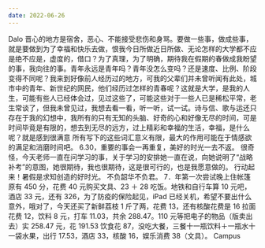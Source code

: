 ```yaml
---
date: 2022-06-26
---
```


Dalo 晋心的地方是宿舍，恶心、不能接受悲伤和身骂。要做一些事，做成些事，就是要做到为了幸福和快乐去做，恨我今日所做近日所做、无论怎样的大学都不应是绝不应是，虚度的，借口？为了真理，为了明确，期待我在假期的春做成我盼望的事，我向往的事。青年永远是青年吗？青年没怎么变吗？还是速度、比例、阶段变得不同呢？我来到好像前人经历过的地方，可我的父辈们并未曾听闻有此处，城市中的青年、新世纪的网民，他们经历过怎样的青春呢？这就是大学，是我的人生，可能有些人已经体会过，见过这些了，可能这些对于一些人已是稀松平常，老生常谈了，但我未曾见过，我想去看一看，听一听，试一试。诗与信、歌与运还只存在于我的幻想中，我所有的只有无知的头脑、好奇的心和好像无尽的时间，可是时间毕竟是有限的，想去到无尽的远方，过上精彩和幸福的生活，幸福，是什么呢？就是感到很满意
所有写下的这些词汇意义有限，最大的作用可能在于情感欲的满足和消磨时间吧。
6.30，重要的事会一再重复，美好的时光一去不返。
很奇怪，今天老师一直在问学习的事，关于学习的安排她一直在说，向她说明了“战略补考”的意图，她很期待，我也很期待，这是很可行的，也是我愿意做的。
行动起来！暑假是求知创造的好时光。
不负韶华不负君。
7．年第一次尝试晚上住帐篷原有 450 分，花费 40 元购买文具、23 ＋ 28 吃饭。地铁和自行车算 10 元吧，酒店 33 元，还有 326，为了防疫的保险起见，iPad 已经关机，希望不要出什么意外，哦对了，今天还买了新鲜荔枝 1 斤了两，花费 13，还有核酸花费是 16 拉面花费 12，饮料 8 元，打车 11.03，共余 288.47。110 元等把电子的物品（版卖出去）实 258.47 元，花 191.53 饮食花 87，没吃大餐，三餐十一瓶饮料＋一瓶水十一袋水果，出行 17.53，酒店 33，核酸 16，娱乐消费 38（文具）。
Campus
